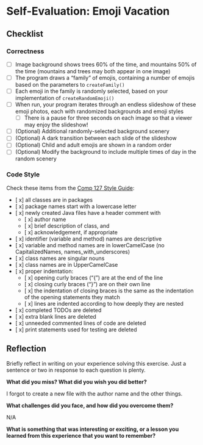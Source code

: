 # Self-Evaluation: Emoji Vacation

## Checklist

### Correctness

- [ ] Image background shows trees 60% of the time, and mountains 50% of the time (mountains and trees may both appear in one image)
- [ ] The program draws a “family” of emojis, containing a number of emojis based on the parameters to `createFamily()`
- [ ] Each emoji in the family is randomly selected, based on your implementation of `createRandomEmoji()`
- [ ] When run, your program iterates through an endless slideshow of these emoji photos, each with randomized backgrounds and emoji styles
  - [ ] There is a pause for three seconds on each image so that a viewer may enjoy the slideshow!
- [ ] (Optional) Additional randomly-selected background scenery
- [ ] (Optional) A dark transition between each slide of the slideshow
- [ ] (Optional) Child and adult emojis are shown in a random order
- [ ] (Optional) Modify the background to include multiple times of day in the random scenery

### Code Style

Check these items from the [Comp 127 Style Guide](https://comp127.innig.net/resources/style-guide/):

- [ x] all classes are in packages
- [ x] package names start with a lowercase letter
- [ x] newly created Java files have a header comment with
    - [ x] author name
    - [ x] brief description of class, and
    - [ x] acknowledgement, if appropriate
- [ x] identifier (variable and method) names are descriptive
- [ x] variable and method names are in lowerCamelCase (no CapitalizedNames,
  names_with_underscores)
- [ x] class names are singular nouns
- [ x] class names are in UpperCamelCase
- [ x] proper indentation:
    - [ x] opening curly braces (“{”) are at the end of the line
    - [ x] closing curly braces (“}”) are on their own line
    - [ x] the indentation of closing braces is the same as the indentation of the
      opening statements they match
    - [ x] lines are indented according to how deeply they are nested
- [ x] completed TODOs are deleted
- [ x] extra blank lines are deleted
- [ x] unneeded commented lines of code are deleted
- [ x] print statements used for testing are deleted


## Reflection

Briefly reflect in writing on your experience solving this exercise. Just a
sentence or two in response to each question is plenty.

**What did you miss? What did you wish you did better?**

I forgot to create a new file with the author name and the other things.

**What challenges did you face, and how did you overcome them?**

N/A

**What is something that was interesting or exciting, or a lesson you learned
  from this experience that you want to remember?**
